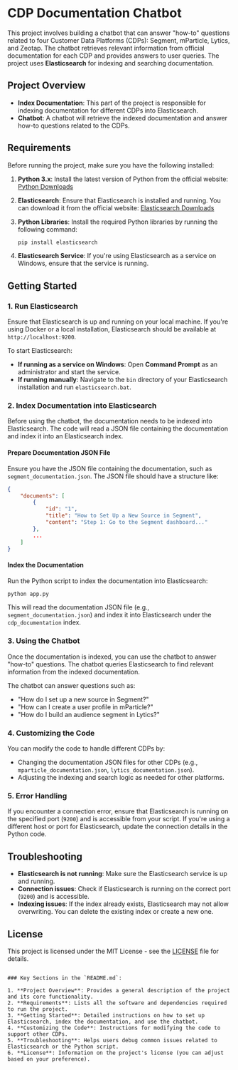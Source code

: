 
# CDP Documentation Chatbot

This project involves building a chatbot that can answer "how-to" questions related to four Customer Data Platforms (CDPs): Segment, mParticle, Lytics, and Zeotap. The chatbot retrieves relevant information from official documentation for each CDP and provides answers to user queries. The project uses **Elasticsearch** for indexing and searching documentation.

## Project Overview

- **Index Documentation**: This part of the project is responsible for indexing documentation for different CDPs into Elasticsearch.
- **Chatbot**: A chatbot will retrieve the indexed documentation and answer how-to questions related to the CDPs.

## Requirements

Before running the project, make sure you have the following installed:

1. **Python 3.x**: Install the latest version of Python from the official website: [Python Downloads](https://www.python.org/downloads/)
2. **Elasticsearch**: Ensure that Elasticsearch is installed and running. You can download it from the official website: [Elasticsearch Downloads](https://www.elastic.co/downloads/elasticsearch)
3. **Python Libraries**: Install the required Python libraries by running the following command:

    ```bash
    pip install elasticsearch
    ```

4. **Elasticsearch Service**: If you're using Elasticsearch as a service on Windows, ensure that the service is running.

## Getting Started

### 1. **Run Elasticsearch**

Ensure that Elasticsearch is up and running on your local machine. If you're using Docker or a local installation, Elasticsearch should be available at `http://localhost:9200`.

To start Elasticsearch:
- **If running as a service on Windows**: Open **Command Prompt** as an administrator and start the service.
- **If running manually**: Navigate to the `bin` directory of your Elasticsearch installation and run `elasticsearch.bat`.

### 2. **Index Documentation into Elasticsearch**

Before using the chatbot, the documentation needs to be indexed into Elasticsearch. The code will read a JSON file containing the documentation and index it into an Elasticsearch index.

#### Prepare Documentation JSON File

Ensure you have the JSON file containing the documentation, such as `segment_documentation.json`. The JSON file should have a structure like:

```json
{
    "documents": [
        {
            "id": "1",
            "title": "How to Set Up a New Source in Segment",
            "content": "Step 1: Go to the Segment dashboard..."
        },
        ...
    ]
}
```

#### Index the Documentation

Run the Python script to index the documentation into Elasticsearch:

```bash
python app.py
```

This will read the documentation JSON file (e.g., `segment_documentation.json`) and index it into Elasticsearch under the `cdp_documentation` index.

### 3. **Using the Chatbot**

Once the documentation is indexed, you can use the chatbot to answer "how-to" questions. The chatbot queries Elasticsearch to find relevant information from the indexed documentation.

The chatbot can answer questions such as:

- "How do I set up a new source in Segment?"
- "How can I create a user profile in mParticle?"
- "How do I build an audience segment in Lytics?"

### 4. **Customizing the Code**

You can modify the code to handle different CDPs by:

- Changing the documentation JSON files for other CDPs (e.g., `mparticle_documentation.json`, `lytics_documentation.json`).
- Adjusting the indexing and search logic as needed for other platforms.

### 5. **Error Handling**

If you encounter a connection error, ensure that Elasticsearch is running on the specified port (`9200`) and is accessible from your script. If you're using a different host or port for Elasticsearch, update the connection details in the Python code.

## Troubleshooting

- **Elasticsearch is not running**: Make sure the Elasticsearch service is up and running.
- **Connection issues**: Check if Elasticsearch is running on the correct port (`9200`) and is accessible.
- **Indexing issues**: If the index already exists, Elasticsearch may not allow overwriting. You can delete the existing index or create a new one.

## License

This project is licensed under the MIT License - see the [LICENSE](LICENSE) file for details.
```

### Key Sections in the `README.md`:

1. **Project Overview**: Provides a general description of the project and its core functionality.
2. **Requirements**: Lists all the software and dependencies required to run the project.
3. **Getting Started**: Detailed instructions on how to set up Elasticsearch, index the documentation, and use the chatbot.
4. **Customizing the Code**: Instructions for modifying the code to support other CDPs.
5. **Troubleshooting**: Helps users debug common issues related to Elasticsearch or the Python script.
6. **License**: Information on the project's license (you can adjust based on your preference).

